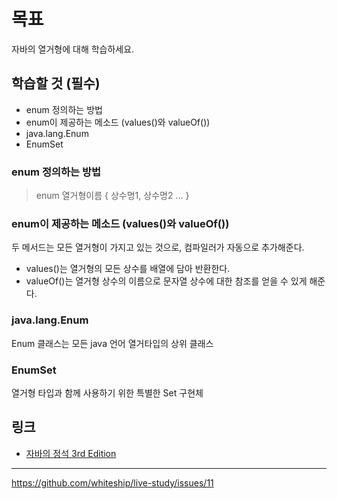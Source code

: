 # 목표

자바의 열거형에 대해 학습하세요.

## 학습할 것 (필수)

- enum 정의하는 방법
- enum이 제공하는 메소드 (values()와 valueOf())
- java.lang.Enum
- EnumSet

### enum 정의하는 방법

> enum 열거형이름 { 상수명1, 상수명2 ... }

### enum이 제공하는 메소드 (values()와 valueOf())

두 메서드는 모든 열거형이 가지고 있는 것으로, 컴파일러가 자동으로 추가해준다.

- values()는 열거형의 모든 상수를 배열에 담아 반환한다.
- valueOf()는 열거형 상수의 이름으로 문자열 상수에 대한 참조를 얻을 수 있게 해준다.

### java.lang.Enum

Enum 클래스는 모든 java 언어 열거타입의 상위 클래스

### EnumSet

열거형 타입과 함께 사용하기 위한 특별한 Set 구현체

## 링크

- [자바의 정석 3rd Edition](http://www.yes24.com/Product/Goods/24259565?OzSrank=4)

---

https://github.com/whiteship/live-study/issues/11
